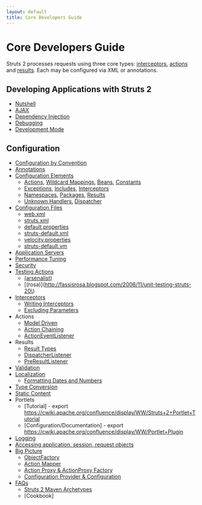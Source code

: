 ```yaml
---
layout: default
title: Core Developers Guide
---
```


# Core Developers Guide

Struts 2 processes requests using three core types: [interceptors](interceptor-configuration), [actions](action-configuration)
and [results](result-configuration). Each may be configured via XML or annotations.

## Developing Applications with Struts 2

- [Nutshell](nutshell)
- [AJAX](ajax)
- [Dependency Injection](dependency-injection)
- [Debugging](debugging)
- [Development Mode](development-mode)

## Configuration

- [Configuration by Convention](../plugins/convention/)
- [Annotations](annotations)
- [Configuration Elements](configuration-elements)
  - [Actions](action-configuration), [Wildcard Mappings](wildcard-mappings), [Beans](bean-configuration), [Constants](constant-configuration)
  - [Exceptions](exception-configuration), [Includes](include-configuration), [Interceptors](interceptor-configuration)
  - [Namespaces](namespace-configuration), [Packages](package-configuration), [Results](result-configuration)
  - [Unknown Handlers](unknown-handlers), [Dispatcher](dispatcher)
- [Configuration Files](configuration-files)
  - [web.xml](web-xml)
  - [struts.xml](struts-xml)
  - [default.properties](default-properties)
  - [struts-default.xml](struts-default-xml)
  - [velocity.properties](velocity-properties)
  - [struts-default.vm](struts-default-vm)
- [Application Servers](application-servers)
- [Performance Tuning](performance-tuning)
- [Security](../security/)
- [Testing Actions](../plugins/junit/)
  - [(arsenalist)](https://depressedprogrammer.wordpress.com/2007/06/18/unit-testing-struts-2-actions-spring-junit/)
  - [(rosa)](http://fassisrosa.blogspot.com/2006/11/unit-testing-struts-20\)
- [Interceptors](interceptors)
  - [Writing Interceptors](writing-interceptors)
  - [Excluding Parameters](parameters-interceptor)
- Actions
  - [Model Driven](model-driven)
  - [Action Chaining](action-chaining)
  - [ActionEventListener](action-event-listener)
- Results
  - [Result Types](result-types)
  - [DispatcherListener](dispatcher-listener)
  - [PreResultListener](pre-result-listener)
- [Validation](validation)
- [Localization](localization)
  - [Formatting Dates and Numbers](formatting-dates-and-numbers)
- [Type Conversion](type-conversion)
- [Static Content](static-content)
- Portlets
  - [Tutorial] - export https://cwiki.apache.org/confluence/display/WW/Struts+2+Portlet+Tutorial
  - [Configuration/Documentation] - export https://cwiki.apache.org/confluence/display/WW/Portlet+Plugin
- [Logging](logging)
- [Accessing application, session, request objects](accessing-application-session-request-objects)
- [Big Picture](big-picture)
    - [ObjectFactory](object-factory)
    - [Action Mapper](action-mapper)
    - [Action Proxy & ActionProxy Factory](action-proxy-and-actionproxy-factory)
    - [Configuration Provider & Configuration](configuration-provider-and-configuration)
- [FAQs](../faq/)
  - [Struts 2 Maven Archetypes](../maven-archetypes/)
  - [Cookbook]
